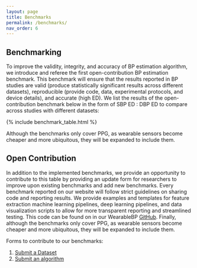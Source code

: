 ```yaml
---
layout: page
title: Benchmarks
permalink: /benchmarks/
nav_order: 6
---
```


<h2> Benchmarking </h2>

To improve the validity, integrity, and accuracy of BP estimation algorithm, we introduce and referee the first open-contribution BP estimation benchmark. This benchmark will ensure that the results reported in BP studies are valid (produce statistically significant results across different datasets), reproducible (provide code, data, experimental protocols, and device details), and accurate (high ED). We list the results of the open-contribution benchmark below in the form of SBP ED : DBP ED to compare across studies with different datasets:

{% include benchmark_table.html %}

Although the benchmarks only cover PPG, as wearable sensors become cheaper and more ubiquitous, they will be expanded to include them.

<h2> Open Contribution</h2>

In addition to the implemented benchmarks, we provide an opportunity to contribute to this table by providing an update form for researchers to improve upon existing benchmarks and add new benchmarks. Every benchmark reported on our website will follow strict guidelines on sharing code and reporting results. We provide examples and templates for feature extraction machine learning pipelines, deep learning pipelines, and data visualization scripts to allow for more transparent reporting and streamlined testing. This code can be found on in our WearableBP [GitHub](https://wearablebp.github.io). Finally, although the benchmarks only cover PPG, as wearable sensors become cheaper and more ubiquitous, they will be expanded to include them.

Forms to contribute to our benchmarks:
1. [Submit a Dataset](https://forms.gle/XeP3udcv72vfkrGM6)
2. [Submit an algorithm](https://forms.gle/YG19pWmvvradVVaS8)
